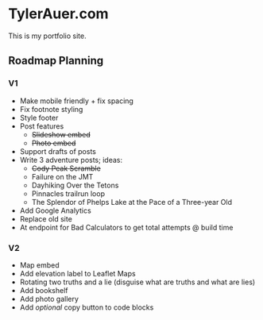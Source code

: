 # TylerAuer.com

This is my portfolio site.

## Roadmap Planning

### V1

- Make mobile friendly + fix spacing
- Fix footnote styling
- Style footer
- Post features
  - ~~Slideshow embed~~
  - ~~Photo embed~~
- Support drafts of posts
- Write 3 adventure posts; ideas:
  - ~~Cody Peak Scramble~~
  - Failure on the JMT
  - Dayhiking Over the Tetons
  - Pinnacles trailrun loop
  - The Splendor of Phelps Lake at the Pace of a Three-year Old
- Add Google Analytics
- Replace old site
- At endpoint for Bad Calculators to get total attempts @ build time
### V2

- Map embed
- Add elevation label to Leaflet Maps
- Rotating two truths and a lie (disguise what are truths and what are lies)
- Add bookshelf
- Add photo gallery
- Add *optional* copy button to code blocks
